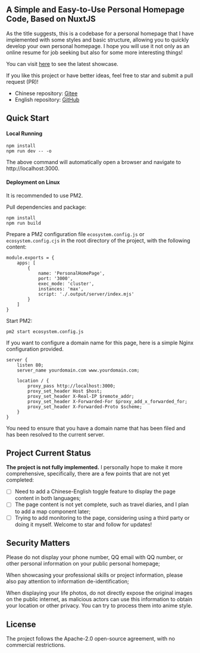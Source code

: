 ## A Simple and Easy-to-Use Personal Homepage Code, Based on NuxtJS

As the title suggests, this is a codebase for a personal homepage that I have implemented with some styles and basic structure, allowing you to quickly develop your own personal homepage. I hope you will use it not only as an online resume for job seeking but also for some more interesting things!

You can visit [here](http://hlt.cab/) to see the latest showcase.

If you like this project or have better ideas, feel free to star and submit a pull request (PR)!

- Chinese repository: [Gitee](https://gitee.com/kkacdbdk/personal-homepage.git)
- English repository: [GitHub](https://github.com/yourusername/personal-homepage)

## Quick Start

#### Local Running

```
npm install
npm run dev -- -o
```

The above command will automatically open a browser and navigate to http://localhost:3000.

#### Deployment on Linux

It is recommended to use PM2.

Pull dependencies and package:

```
npm install
npm run build
```

Prepare a PM2 configuration file `ecosystem.config.js` or `ecosystem.config.cjs` in the root directory of the project, with the following content:

```
module.exports = {
    apps: [
        {
            name: 'PersonalHomePage',
            port: '3000',
            exec_mode: 'cluster',
            instances: 'max',
            script: './.output/server/index.mjs'
        }
    ]
}
```

Start PM2:

```
pm2 start ecosystem.config.js
```

If you want to configure a domain name for this page, here is a simple Nginx configuration provided.

```
server {
    listen 80;
    server_name yourdomain.com www.yourdomain.com;

    location / {
        proxy_pass http://localhost:3000;
        proxy_set_header Host $host;
        proxy_set_header X-Real-IP $remote_addr;
        proxy_set_header X-Forwarded-For $proxy_add_x_forwarded_for;
        proxy_set_header X-Forwarded-Proto $scheme;
    }
}
```

You need to ensure that you have a domain name that has been filed and has been resolved to the current server.

## Project Current Status

**The project is not fully implemented.** I personally hope to make it more comprehensive, specifically, there are a few points that are not yet completed:

- [ ] Need to add a Chinese-English toggle feature to display the page content in both languages;
- [ ] The page content is not yet complete, such as travel diaries, and I plan to add a map component later;
- [ ] Trying to add monitoring to the page, considering using a third party or doing it myself.
Welcome to star and follow for updates!

## Security Matters
Please do not display your phone number, QQ email with QQ number, or other personal information on your public personal homepage;

When showcasing your professional skills or project information, please also pay attention to information de-identification;

When displaying your life photos, do not directly expose the original images on the public internet, as malicious actors can use this information to obtain your location or other privacy. You can try to process them into anime style.

## License
The project follows the Apache-2.0 open-source agreement, with no commercial restrictions.
